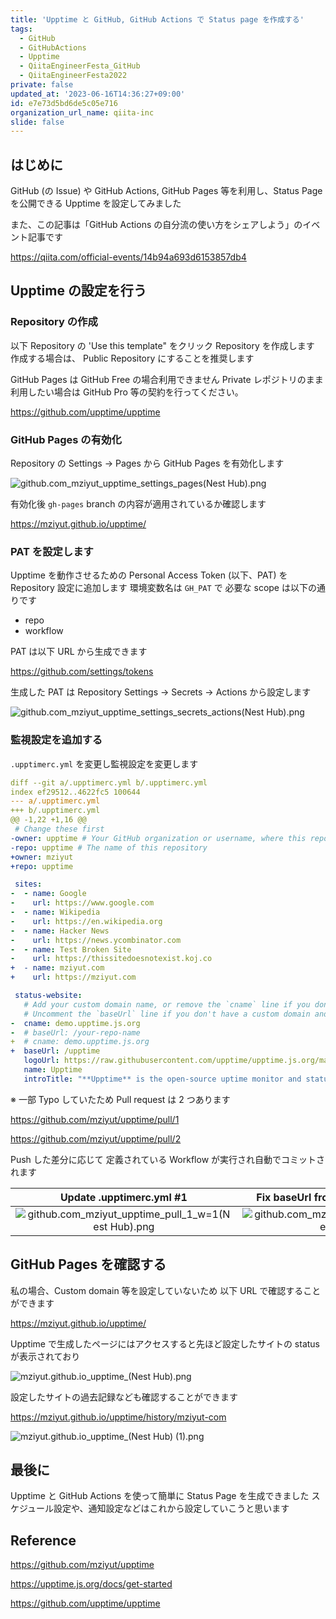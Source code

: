 ```yaml
---
title: 'Upptime と GitHub, GitHub Actions で Status page を作成する'
tags:
  - GitHub
  - GitHubActions
  - Upptime
  - QiitaEngineerFesta_GitHub
  - QiitaEngineerFesta2022
private: false
updated_at: '2023-06-16T14:36:27+09:00'
id: e7e73d5bd6de5c05e716
organization_url_name: qiita-inc
slide: false
---
```


## はじめに

GitHub (の Issue) や GitHub Actions, GitHub Pages 等を利用し、Status Page を公開できる Upptime を設定してみました

また、この記事は「GitHub Actions の自分流の使い方をシェアしよう」のイベント記事です

https://qiita.com/official-events/14b94a693d6153857db4

## Upptime の設定を行う

### Repository の作成

以下 Repository の 'Use this template" をクリック Repository を作成します
作成する場合は、 Public Repository にすることを推奨します

GitHub Pages は GitHub Free の場合利用できません
Private レポジトリのまま利用したい場合は GitHub Pro 等の契約を行ってください。

https://github.com/upptime/upptime

### GitHub Pages の有効化

Repository の Settings -> Pages から GitHub Pages を有効化します

![github.com_mziyut_upptime_settings_pages(Nest Hub).png](https://qiita-image-store.s3.ap-northeast-1.amazonaws.com/0/55950/52950a5f-5731-bcbe-470a-7f0c55505dc2.png)

有効化後 `gh-pages` branch の内容が適用されているか確認します

https://mziyut.github.io/upptime/

### PAT を設定します

Upptime を動作させるための Personal Access Token (以下、PAT) を Repository 設定に追加します
環境変数名は `GH_PAT` で 必要な scope は以下の通りです

- repo
- workflow

PAT は以下 URL から生成できます

https://github.com/settings/tokens

生成した PAT は Repository Settings -> Secrets -> Actions から設定します

![github.com_mziyut_upptime_settings_secrets_actions(Nest Hub).png](https://qiita-image-store.s3.ap-northeast-1.amazonaws.com/0/55950/620e109e-238a-2e8f-2614-0d28d92aa330.png)

### 監視設定を追加する

`.upptimerc.yml` を変更し監視設定を変更します

```diff_yaml:.upptimerc.yml
diff --git a/.upptimerc.yml b/.upptimerc.yml
index ef29512..4622fc5 100644
--- a/.upptimerc.yml
+++ b/.upptimerc.yml
@@ -1,22 +1,16 @@
 # Change these first
-owner: upptime # Your GitHub organization or username, where this repository lives
-repo: upptime # The name of this repository
+owner: mziyut
+repo: upptime

 sites:
-  - name: Google
-    url: https://www.google.com
-  - name: Wikipedia
-    url: https://en.wikipedia.org
-  - name: Hacker News
-    url: https://news.ycombinator.com
-  - name: Test Broken Site
-    url: https://thissitedoesnotexist.koj.co
+  - name: mziyut.com
+    url: https://mziyut.com

 status-website:
   # Add your custom domain name, or remove the `cname` line if you don't have a domain
   # Uncomment the `baseUrl` line if you don't have a custom domain and add your repo name there
-  cname: demo.upptime.js.org
-  # baseUrl: /your-repo-name
+  # cname: demo.upptime.js.org
+  baseUrl: /upptime
   logoUrl: https://raw.githubusercontent.com/upptime/upptime.js.org/master/static/img/icon.svg
   name: Upptime
   introTitle: "**Upptime** is the open-source uptime monitor and status page, powered entirely by GitHub."
```

※ 一部 Typo していたため Pull request は 2 つあります

https://github.com/mziyut/upptime/pull/1

https://github.com/mziyut/upptime/pull/2

Push した差分に応じて 定義されている Workflow が実行され自動でコミットされます

|                                                                     Update .upptimerc.yml #1                                                                      |                                                               Fix baseUrl from uptime to upptime #2                                                               |
| :---------------------------------------------------------------------------------------------------------------------------------------------------------------: | :---------------------------------------------------------------------------------------------------------------------------------------------------------------: |
| ![github.com_mziyut_upptime_pull_1_w=1(Nest Hub).png](https://qiita-image-store.s3.ap-northeast-1.amazonaws.com/0/55950/6918ac8d-5a4d-2769-5bfc-dff6783205a4.png) | ![github.com_mziyut_upptime_pull_2_w=1(Nest Hub).png](https://qiita-image-store.s3.ap-northeast-1.amazonaws.com/0/55950/c7e2d974-9ca1-a605-62d7-6ffbc3622931.png) |

## GitHub Pages を確認する

私の場合、Custom domain 等を設定していないため 以下 URL で確認することができます

https://mziyut.github.io/upptime/

Upptime で生成したページにはアクセスすると先ほど設定したサイトの status が表示されており

![mziyut.github.io_upptime_(Nest Hub).png](https://qiita-image-store.s3.ap-northeast-1.amazonaws.com/0/55950/275576af-bb33-27b2-5173-72111442262a.png)

設定したサイトの過去記録なども確認することができます

https://mziyut.github.io/upptime/history/mziyut-com

![mziyut.github.io_upptime_(Nest Hub) (1).png](https://qiita-image-store.s3.ap-northeast-1.amazonaws.com/0/55950/3019b6f4-082a-878f-33d8-660759a14d6b.png)

## 最後に

Upptime と GitHub Actions を使って簡単に Status Page を生成できました
スケジュール設定や、通知設定などはこれから設定していこうと思います

## Reference

https://github.com/mziyut/upptime

https://upptime.js.org/docs/get-started

https://github.com/upptime/upptime
